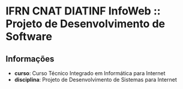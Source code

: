 # IFRN CNAT DIATINF InfoWeb :: Projeto de Desenvolvimento de Software

## Informações

- **curso**: Curso Técnico Integrado em Informática para Internet
- **disciplina**: Projeto de Desenvolvimento de Sistemas para Internet
